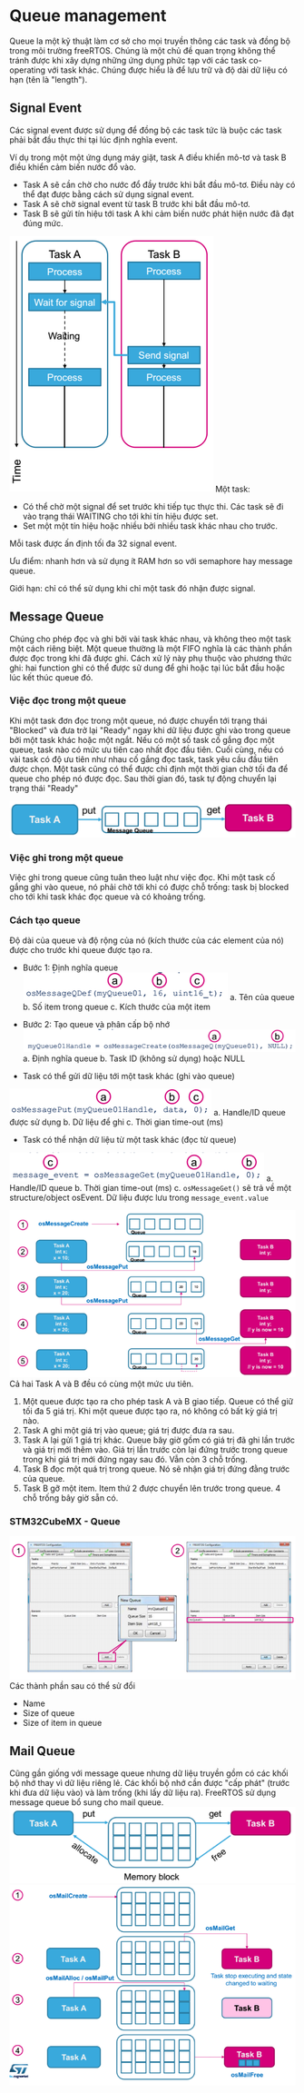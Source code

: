 # Queue management
Queue la một kỹ thuật làm cơ sở cho mọi truyền thông các task và đồng bộ trong môi trường freeRTOS. Chúng là một chủ đề quan trọng không thể tránh được khi xây dựng những ứng dụng phức tạp với các task co-operating với task khác. Chúng được hiểu là để lưu trữ và độ dài dữ liệu có hạn (tên là "length"). 

## Signal Event
Các signal event được sử dụng để đồng bộ các task tức là buộc các task phải bắt đầu thực thi tại lúc định nghĩa event.

Ví dụ trong một một ứng dụng máy giặt, task A điều khiển mô-tơ và task B điều khiển cảm biến nước đổ vào.

* Task A sẽ cần chờ cho nước đổ đầy trước khi bắt đầu mô-tơ. Điều này có thể đạt được bằng cách sử dụng signal event.
* Task A sẽ chờ signal event từ task B trước khi bắt đầu mô-tơ.
* Task B sẽ gửi tín hiệu tới task A khi cảm biến nước phát hiện nước đã đạt đúng mức.

![](Untitled18.png)
Một task:

* Có thể chờ một signal để set trước khi tiếp tục thực thi. Các task sẽ đi vào trạng thái WAITING cho tới khi tín hiệu được set.
* Set một một tín hiệu hoặc nhiều bởi nhiều task khác nhau cho trước.

Mỗi task được ấn định tối đa 32 signal event.

Ưu điểm: nhanh hơn và sử dụng ít RAM hơn so với semaphore hay message queue.

Giới hạn: chỉ có thể sử dụng khi chỉ một task đó nhận được signal.

## Message Queue
Chúng cho phép đọc và ghi bởi vài task khác nhau, và không theo một task một cách riêng biệt. Một queue thường là một FIFO nghĩa là các thành phần được đọc trong khi đã được ghi. Cách xử lý này phụ thuộc vào phương thức ghi: hai function ghi có thể được sử dung để ghi hoặc tại lúc bắt đầu hoặc lúc kết thúc queue đó.

### Việc đọc trong một queue
Khi một task đơn đọc trong một queue, nó được chuyển tới trạng thái "Blocked" và đưa trở lại "Ready" ngay khi dữ liệu được ghi vào trong queue bởi một task khác hoặc một ngắt. Nếu có một số task cố gắng đọc một queue, task nào có mức ưu tiên cao nhất đọc đầu tiên. Cuối cùng, nếu có vài task có độ ưu tiên như nhau cố gắng đọc task, task yêu cầu đầu tiên được chọn. Một task cũng có thể được chỉ định một thời gian chờ tối đa để queue cho phép nó được đọc. Sau thời gian đó, task tự động chuyển lại trạng thái "Ready"

![](Untitled4.png)
### Việc ghi trong một queue
Việc ghi trong queue cũng tuân theo luật như việc đọc. Khi một task cố gắng ghi vào queue, nó phải chờ tới khi có được chỗ trống: task bị blocked cho tới khi task khác đọc queue và có khoảng trống.
### Cách tạo queue
Độ dài của queue và độ rộng của nó (kích thước của các element của nó) được cho trước khi queue được tạo ra.
* Bước 1: Định nghĩa queue
![](Untitled5.png)
  a. Tên của queue
  b. Số item trong queue
  c. Kích thước của một item
  
* Bước 2: Tạo queue và phân cấp bộ nhớ
![](Untitled6.png)
  a. Định nghĩa queue
  b. Task ID (không sử dụng) hoặc NULL
  
* Task có thể gửi dữ liệu tới một task khác (ghi vào queue)

![](Untitled7.png)
  a. Handle/ID queue được sử dụng
  b. Dữ liệu để ghi
  c. Thời gian time-out (ms)
  
* Task có thể nhận dữ liệu từ một task khác (đọc từ queue)

![](Untitled8.png)
  a. Handle/ID queue
  b. Thời gian time-out (ms)
  c. `osMessageGet()` sẽ trả về một structure/object osEvent. Dữ liệu được lưu trong `message_event.value`
  
  ![](Untitled9.png)
Cả hai Task A và B đều có cùng một mức ưu tiên.
1. Một queue được tạo ra cho phép task A và B giao tiếp. Queue có thể giữ tối đa 5 giá trị. Khi một queue được tạo ra, nó không có bất kỳ giá trị nào.
2. Task A ghi một giá trị vào queue; giá trị được đưa ra sau.
3. Task A lại gửi 1 giá trị khác. Queue bây giờ gồm có giá trị đã ghi lần trước và giá trị mới thêm vào. Giá trị lần trước còn lại đứng trước trong queue trong khi giá trị mới đứng ngay sau đó. Vẫn còn 3 chỗ trống.
4. Task B đọc một quá trị trong queue. Nó sẽ nhận giá trị đứng đằng trước của queue.
5. Task B gỡ một item. Item thứ 2 được chuyển lên trước trong queue. 4 chỗ trống bây giờ sẵn có.

### STM32CubeMX - Queue
![](Untitled10.png)
Các thành phần sau có thể sử đổi
* Name
* Size of queue
* Size of item in queue

## Mail Queue
Cũng gần giống với message queue nhưng dữ liệu truyền gồm có các khối bộ nhớ thay vì dữ liệu riêng lẻ. Các khối bộ nhớ cần được "cấp phát" (trước khi đưa dữ liệu vào) và làm trống (khi lấy dữ liệu ra). FreeRTOS sử dụng message queue bổ sung cho mail queue. 
![](Untitled19.png)
![](Untitled20.png)






